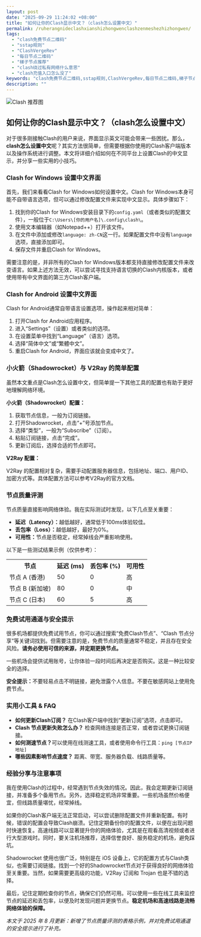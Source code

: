 ```yaml
---
layout: post
date: "2025-09-29 11:24:02 +08:00"
title: "如何让你的Clash显示中文？（clash怎么设置中文）"
permalink: /ruherangnideclashxianshizhongwenclashzenmeshezhizhongwen/
tags:
  - "clash免费节点二维码"
  - "sstap规则"
  - "ClashVergeRev"
  - "每日节点二维码"
  - "梯子节点推荐"
  - "clash绕过私有网络什么意思"
  - "clash充值入口怎么没了"
keywords: "clash免费节点二维码,sstap规则,ClashVergeRev,每日节点二维码,梯子节点推荐,clash绕过私有网络什么意思,clash充值入口怎么没了"
description: ""
---
```


![Clash 推荐图](https://clashjd.github.io/assets/img/免费机场节点推荐.png)

## 如何让你的Clash显示中文？（clash怎么设置中文）


<p>对于很多刚接触Clash的用户来说，界面显示英文可能会带来一些困扰。那么，<strong>clash怎么设置中文</strong>呢？其实方法很简单，但需要根据你使用的Clash客户端版本以及操作系统进行调整。本文将详细介绍如何在不同平台上设置Clash的中文显示，并分享一些实用的小技巧。</p>

<h3>Clash for Windows 设置中文界面</h3>

<p>首先，我们来看看Clash for Windows如何设置中文。Clash for Windows本身可能不自带语言选项，但可以通过修改配置文件来实现中文显示。具体步骤如下：</p>

<ol>
    <li>找到你的Clash for Windows安装目录下的<code>config.yaml</code>（或者类似的配置文件），一般位于<code>C:\Users\[你的用户名]\.config\clash\</code>。</li>
    <li>使用文本编辑器（如Notepad++）打开该文件。</li>
    <li>在文件中添加或修改<code>language: zh-CN</code>这一行。如果配置文件中没有<code>language</code>选项，直接添加即可。</li>
    <li>保存文件并重启Clash for Windows。</li>
</ol>

<p>需要注意的是，并非所有的Clash for Windows版本都支持直接修改配置文件来改变语言。如果上述方法无效，可以尝试寻找支持语言切换的Clash内核版本，或者使用带有中文界面的第三方Clash客户端。</p>

<h3>Clash for Android 设置中文界面</h3>

<p>Clash for Android通常自带语言设置选项，操作起来相对简单：</p>

<ol>
    <li>打开Clash for Android应用程序。</li>
    <li>进入“Settings”（设置）或者类似的选项。</li>
    <li>在设置菜单中找到“Language”（语言）选项。</li>
    <li>选择“简体中文”或“繁體中文”。</li>
    <li>重启Clash for Android，界面应该就会变成中文了。</li>
</ol>

<h3>小火箭（Shadowrocket）与 V2Ray 的简单配置</h3>

<p>虽然本文重点是Clash怎么设置中文，但简单提一下其他工具的配置也有助于更好地理解网络环境。</p>

<p><strong>小火箭（Shadowrocket）配置：</strong></p>
<ol>
    <li>获取节点信息，一般为订阅链接。</li>
    <li>打开Shadowrocket，点击“+”号添加节点。</li>
    <li>选择“类型”，一般为“Subscribe”（订阅）。</li>
    <li>粘贴订阅链接，点击“完成”。</li>
    <li>更新订阅后，选择合适的节点即可。</li>
</ol>

<p><strong>V2Ray 配置：</strong></p>
<p>V2Ray 的配置相对复杂，需要手动配置服务器信息，包括地址、端口、用户ID、加密方式等。具体配置方法可以参考V2Ray的官方文档。</p>

<h3>节点质量评测</h3>

<p>节点质量直接影响网络体验。我在实际测试时发现，以下几点至关重要：</p>

<ul>
    <li><strong>延迟（Latency）：</strong>越低越好，通常低于100ms体验较佳。</li>
    <li><strong>丢包率（Loss）：</strong>越低越好，最好为0%。</li>
    <li><strong>可用性：</strong>节点是否稳定，经常掉线会严重影响使用。</li>
</ul>

<p>以下是一些测试结果示例（仅供参考）：</p>

<table>
    <tr>
        <th>节点</th>
        <th>延迟 (ms)</th>
        <th>丢包率 (%)</th>
        <th>可用性</th>
    </tr>
    <tr>
        <td>节点 A (香港)</td>
        <td>50</td>
        <td>0</td>
        <td>高</td>
    </tr>
    <tr>
        <td>节点 B (新加坡)</td>
        <td>80</td>
        <td>0</td>
        <td>中</td>
    </tr>
    <tr>
        <td>节点 C (日本)</td>
        <td>60</td>
        <td>5</td>
        <td>高</td>
    </tr>
</table>

<h3>免费试用通道与安全提示</h3>

<p>很多机场都提供免费试用节点，你可以通过搜索“免费Clash节点”、“Clash 节点分享”等关键词找到。但需要注意的是，免费节点的质量通常不稳定，并且存在安全风险。<strong>请务必使用可信的来源，并定期更换节点。</strong></p>

<p>一些机场会提供试用账号，让你体验一段时间后再决定是否购买。这是一种比较安全的选择。</p>

<p><strong>安全提示：</strong>不要轻易点击不明链接，避免泄露个人信息。不要在敏感网站上使用免费节点。</p>

<h3>实用小工具 & FAQ</h3>

<ul>
    <li><strong>如何更新Clash订阅？</strong> 在Clash客户端中找到“更新订阅”选项，点击即可。</li>
    <li><strong>Clash 节点更新失败怎么办？</strong> 检查网络连接是否正常，或者尝试更换订阅链接。</li>
    <li><strong>如何测速节点？</strong>可以使用在线测速工具，或者使用命令行工具：<code>ping [节点IP地址]</code></li>
    <li><strong>哪些因素影响节点速度？</strong> 距离、带宽、服务器负载、线路质量等。</li>
</ul>

<h3>经验分享与注意事项</h3>

<p>我在使用Clash的过程中，经常遇到节点失效的情况。因此，我会定期更新订阅链接，并准备多个备用节点。另外，选择稳定机场非常重要。一些机场虽然价格便宜，但线路质量堪忧，经常掉线。</p>

<p>如果你的Clash客户端无法正常启动，可以尝试删除配置文件并重新配置。有时候，错误的配置会导致Clash崩溃。记住定期备份你的配置文件，以便在出现问题时快速恢复。高速线路可以显著提升你的网络体验，尤其是在观看高清视频或者进行大型游戏时。同时，要关注机场推荐，选择信誉良好、服务稳定的机场，避免踩坑。</p>

<p>Shadowrocket 使用也很广泛，特别是在 iOS 设备上，它的配置方式与Clash类似，也需要订阅链接。找到一个好的Shadowrocket节点对于获得良好的网络体验至关重要。当然，如果需要更高级的功能，V2Ray 订阅和 Trojan 也是不错的选择。</p>

<p>最后，记住定期检查你的节点，确保它们仍然可用。可以使用一些在线工具来监控节点的延迟和丢包率，以便及时发现问题并更换节点。<strong>稳定机场和高速线路是流畅网络体验的保障。</strong></p>
<p><em>本文于 2025 年 8 月更新：新增了节点质量评测的表格示例，并对免费试用通道的安全提示进行了补充。</em></p>